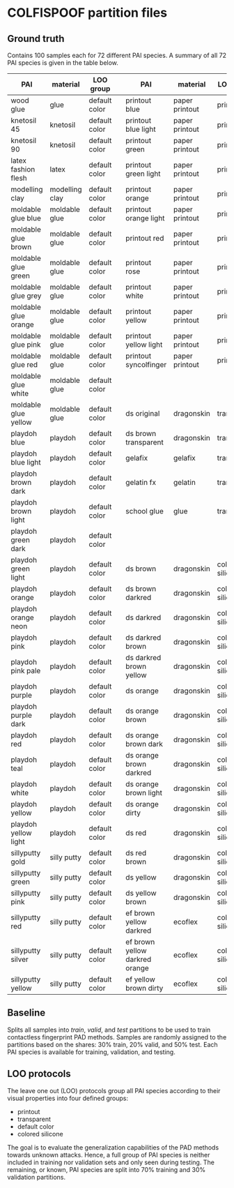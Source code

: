 # COLFISPOOF partition files

## Ground truth
Contains 100 samples each for 72 different PAI species. A summary of all 72 PAI species is given in the table below.

| **PAI**              | **material**   | **LOO group** | | **PAI**                        | **material**   | **LOO group**    |
|----------------------|----------------|---------------|-|--------------------------------|----------------|------------------|
| wood glue            | glue           | default color | | printout blue                  | paper printout | printout         |
| knetosil 45          | knetosil       | default color | | printout blue light            | paper printout | printout         |
| knetosil 90          | knetosil       | default color | | printout green                 | paper printout | printout         |
| latex fashion flesh  | latex          | default color | | printout green light           | paper printout | printout         |
| modelling clay       | modelling clay | default color | | printout orange                | paper printout | printout         |
| moldable glue blue   | moldable glue  | default color | | printout orange light          | paper printout | printout         |
| moldable glue brown  | moldable glue  | default color | | printout red                   | paper printout | printout         |
| moldable glue green  | moldable glue  | default color | | printout rose                  | paper printout | printout         |
| moldable glue grey   | moldable glue  | default color | | printout white                 | paper printout | printout         |
| moldable glue orange | moldable glue  | default color | | printout yellow                | paper printout | printout         |
| moldable glue pink   | moldable glue  | default color | | printout yellow light          | paper printout | printout         |
| moldable glue red    | moldable glue  | default color | | printout syncolfinger          | paper printout | printout         |
| moldable glue white  | moldable glue  | default color | |                                |                |                  |
| moldable glue yellow | moldable glue  | default color | | ds original                    | dragonskin     | transparent      |
| playdoh blue         | playdoh        | default color | | ds brown transparent           | dragonskin     | transparent      |
| playdoh blue light   | playdoh        | default color | | gelafix                        | gelafix        | transparent      |
| playdoh brown dark   | playdoh        | default color | | gelatin fx                     | gelatin        | transparent      |
| playdoh brown light  | playdoh        | default color | | school glue                    | glue           | transparent      |
| playdoh green dark   | playdoh        | default color | |                                |                |                  |
| playdoh green light  | playdoh        | default color | | ds brown                       | dragonskin     | colored silicone |
| playdoh orange       | playdoh        | default color | | ds brown darkred               | dragonskin     | colored silicone |
| playdoh orange neon  | playdoh        | default color | | ds darkred                     | dragonskin     | colored silicone |
| playdoh pink         | playdoh        | default color | | ds darkred brown               | dragonskin     | colored silicone |
| playdoh pink pale    | playdoh        | default color | | ds darkred brown yellow        | dragonskin     | colored silicone |
| playdoh purple       | playdoh        | default color | | ds orange                      | dragonskin     | colored silicone |
| playdoh purple dark  | playdoh        | default color | | ds orange brown                | dragonskin     | colored silicone |
| playdoh red          | playdoh        | default color | | ds orange brown dark           | dragonskin     | colored silicone |
| playdoh teal         | playdoh        | default color | | ds orange brown darkred        | dragonskin     | colored silicone |
| playdoh white        | playdoh        | default color | | ds orange brown light          | dragonskin     | colored silicone |
| playdoh yellow       | playdoh        | default color | | ds orange dirty                | dragonskin     | colored silicone |
| playdoh yellow light | playdoh        | default color | | ds red                         | dragonskin     | colored silicone |
| sillyputty gold      | silly putty    | default color | | ds red brown                   | dragonskin     | colored silicone |
| sillyputty green     | silly putty    | default color | | ds yellow                      | dragonskin     | colored silicone |
| sillyputty pink      | silly putty    | default color | | ds yellow brown                | dragonskin     | colored silicone |
| sillyputty red       | silly putty    | default color | | ef brown yellow darkred        | ecoflex        | colored silicone |
| sillyputty silver    | silly putty    | default color | | ef brown yellow darkred orange | ecoflex        | colored silicone |
| sillyputty yellow    | silly putty    | default color | | ef yellow brown dirty          | ecoflex        | colored silicone |

## Baseline
Splits all samples into *train*, *valid*, and *test* partitions to be used to train contactless fingerprint PAD methods. Samples are randomly assigned to the partitions based on the shares: 30% train, 20% valid, and 50% test. Each PAI species is available for training, validation, and testing.

## LOO protocols
The leave one out (LOO) protocols group all PAI species according to their visual properties into four defined groups:
* printout
* transparent
* default color
* colored silicone

The goal is to evaluate the generalization capabilities of the PAD methods towards unknown attacks. Hence, a full group of PAI species is neither included in training nor validation sets and only seen during testing. The remaining, or known, PAI species are split into 70% training and 30% validation partitions.


